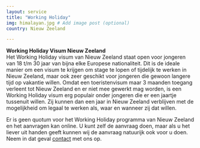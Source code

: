 ```yaml
---
layout: service
title: "Working Holiday"
img: himalayan.jpg # Add image post (optional)
country: Nieuw Zeeland

---
```

<strong>Working Holiday Visum Nieuw Zeeland</strong><br/>
Het Working Holiday visum van Nieuw Zeeland staat open voor jongeren van 18 t/m 30 jaar van bijna elke Europese nationaliteit. Dit is de ideale manier om een visum te krijgen om stage te lopen of tijdelijk te werken in Nieuw Zeeland, maar ook zeer geschikt voor jongeren die gewoon langere tijd op vakantie willen. Omdat een toeristenvisum maar 3 maanden toegang verleent tot Nieuw Zeeland en er niet mee gewerkt mag worden, is een Working Holiday visum erg populair onder jongeren die er een jaartje tussenuit willen. Zij kunnen dan een jaar in Nieuw Zeeland verblijven met de mogelijkheid om legaal te werken als, waar en wanneer zij dat willen.

Er is geen quotum voor het Working Holiday programma van Nieuw Zeeland en het aanvragen kan online. U kunt zelf de aanvraag doen, maar als u het liever uit handen geeft kunnen wij de aanvraag natuurijk ook voor u doen. Neem in dat geval <a href="{{ site.baseurl }}/contact">contact</a> met ons op.
